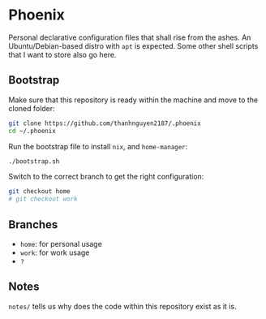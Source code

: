 # Phoenix

Personal declarative configuration files that shall rise from the ashes. An
Ubuntu/Debian-based distro with `apt` is expected. Some other shell scripts that
I want to store also go here.

## Bootstrap

Make sure that this repository is ready within the machine and move to the
cloned folder:

```sh
git clone https://github.com/thanhnguyen2187/.phoenix
cd ~/.phoenix
```

Run the bootstrap file to install `nix`, and `home-manager`:

```sh
./bootstrap.sh
```

Switch to the correct branch to get the right configuration:

```sh
git checkout home
# git checkout work
```

## Branches

- `home`: for personal usage
- `work`: for work usage
- `?`

## Notes

`notes/` tells us why does the code within this repository exist as it is.

